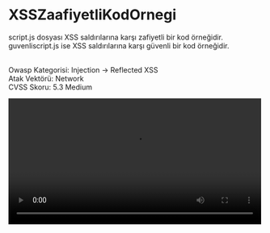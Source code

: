 # XSSZaafiyetliKodOrnegi

script.js dosyası XSS saldırılarına karşı zafiyetli bir kod örneğidir. <br />
guvenliscript.js ise XSS saldırılarına karşı güvenli bir kod örneğidir. <br /><br />

Owasp Kategorisi: Injection -> Reflected XSS<br />
Atak Vektörü: Network<br />
CVSS Skoru: 5.3 Medium<br />

<video src="https://github.com/user-attachments/assets/ddf20274-5008-46b6-adc6-9ed2030cb358" width="500"/>

